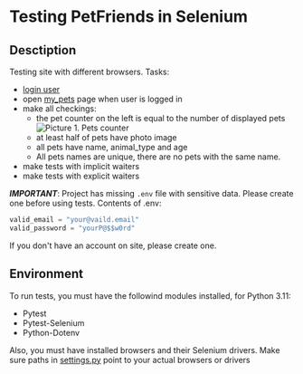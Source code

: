 # Testing PetFriends in Selenium

## Desctiption
Testing site with different browsers. Tasks:
* [login user](https://petfriends.skillfactory.ru/login)
* open [my_pets](https://petfriends.skillfactory.ru/my_pets) page when user is logged in
* make all checkings:
    * the pet counter on the left is equal to the number of displayed pets ![Picture 1. Pets counter](https://lms.skillfactory.ru/assets/courseware/v1/276797f0a5529d308ae6e6bb045699ab/asset-v1:Skillfactory+QAP+18JUNE2020+type@asset+block/QAP.25.3.2.png)
    * at least half of pets have photo image
    * all pets have name, animal_type and age
    * All pets names are unique, there are no pets with the same name.
* make tests with implicit waiters
* make tests with explicit waiters

***IMPORTANT***: Project has missing `.env` file with sensitive data. Please create one before using tests. Contents of .env:
``` Python
valid_email = "your@vaild.email"
valid_password = "yourP@$$w0rd"
```
If you don't have an account on site, please create one.

## Environment
To run tests, you must have the followind modules installed, for Python 3.11:
- Pytest
- Pytest-Selenium
- Python-Dotenv

Also, you must have installed browsers and their Selenium drivers. Make sure paths in [settings.py](settings.py) point to your actual browsers or drivers
